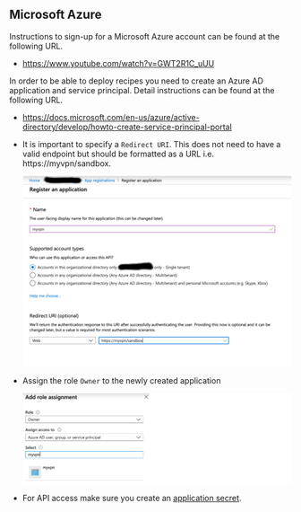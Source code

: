 ## Microsoft Azure

Instructions to sign-up for a Microsoft Azure account can be found at the following URL.

* https://www.youtube.com/watch?v=GWT2R1C_uUU

In order to be able to deploy recipes you need to create an Azure AD application and service principal. Detail instructions can be found at the following URL.

* https://docs.microsoft.com/en-us/azure/active-directory/develop/howto-create-service-principal-portal

* It is important to specify a `Redirect URI`. This does not need to have a valid endpoint but should be formatted as a URL i.e. https://myvpn/sandbox.


  ![alt text](azure-app-registration.png "Azure App Registration")

* Assign the role `Owner` to the newly created application


  ![alt text](azure-add-role-assignment.png "Azure App Registration")


* For API access make sure you create an [application secret](https://docs.microsoft.com/en-us/azure/active-directory/develop/howto-create-service-principal-portal#create-a-new-application-secret).
